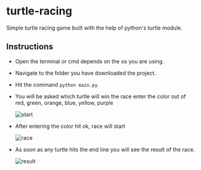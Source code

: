 # turtle-racing
Simple turtle racing game built with the help of python's turtle module.

## Instructions 

* Open the terminal or cmd depends on the os you are using.
* Navigate to the folder you have downloaded the project.
* Hit the command ```python main.py```.
* You will be asked which turtle will win the race enter the color out of red, green, orange, blue, yellow, purple

    ![start](https://user-images.githubusercontent.com/37327434/174431033-5086f88d-cfb8-4efe-966a-48c8e6657e71.png)
  
 * After entering the color hit ok, race will start

    ![race](https://user-images.githubusercontent.com/37327434/174431184-5f4424ac-cfea-4216-a354-f776b66eaba2.png)
  
 * As soon as any turtle hits the end line you will see the result of the race.
     
      ![result](https://user-images.githubusercontent.com/37327434/174431272-087dc7ca-d6ef-40e3-a7b4-cd8e13c73686.png)  

